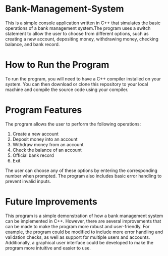 # Bank-Management-System

This is a simple console application written in C++ that simulates the basic operations of a bank management system.The program uses a switch statement to allow the user to choose from different options, such as creating a new account,
depositing money, withdrawing money, checking balance, and bank record.

# How to Run the Program

To run the program, you will need to have a C++ compiler installed on your system. You can then download or clone this repository to your local machine and compile the source code using your compiler.

# Program Features

The program allows the user to perform the following operations:

1. Create a new account
2. Deposit money into an account
3. Withdraw money from an account
4. Check the balance of an account
5. Official bank record
6. Exit

The user can choose any of these options by entering the corresponding number when prompted. The program also includes basic error handling to prevent invalid inputs.

# Future Improvements

This program is a simple demonstration of how a bank management system can be implemented in C++. However, there are several improvements that can be made to make the program more robust and user-friendly. For example, the program could be modified to include more error handling and validation checks, as well as support for multiple users and accounts. Additionally, a graphical user interface could be developed to make the program more intuitive and easier to use.
